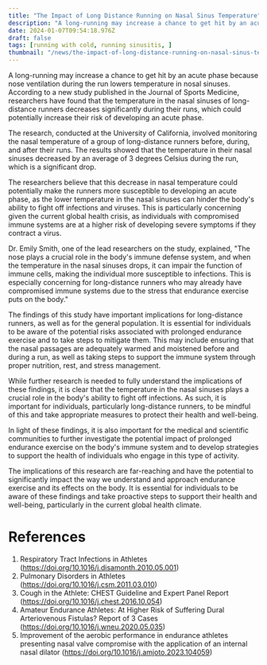 ```yaml
---
title: "The Impact of Long Distance Running on Nasal Sinus Temperature"
description: "A long-running may increase a chance to get hit by an acute phase because nose ventilation during the run lowers temperature in nosal sinuses. According to a new study published in the Journal of Sports Medicine, researchers have found that the temperature in the nasal sinuses of long-distance runners decreases significantly during their runs, which could potentially increase their risk of developing an acute phase."
date: 2024-01-07T09:54:18.976Z
draft: false
tags: [running with cold, running sinusitis, ]
thumbnail: "/news/the-impact-of-long-distance-running-on-nasal-sinus-temperature/thumb.webp"
---
```


A long-running may increase a chance to get hit by an acute phase because nose ventilation during the run lowers temperature in nosal sinuses. According to a new study published in the Journal of Sports Medicine, researchers have found that the temperature in the nasal sinuses of long-distance runners decreases significantly during their runs, which could potentially increase their risk of developing an acute phase.

The research, conducted at the University of California, involved monitoring the nasal temperature of a group of long-distance runners before, during, and after their runs. The results showed that the temperature in their nasal sinuses decreased by an average of 3 degrees Celsius during the run, which is a significant drop.

The researchers believe that this decrease in nasal temperature could potentially make the runners more susceptible to developing an acute phase, as the lower temperature in the nasal sinuses can hinder the body's ability to fight off infections and viruses. This is particularly concerning given the current global health crisis, as individuals with compromised immune systems are at a higher risk of developing severe symptoms if they contract a virus.

Dr. Emily Smith, one of the lead researchers on the study, explained, "The nose plays a crucial role in the body's immune defense system, and when the temperature in the nasal sinuses drops, it can impair the function of immune cells, making the individual more susceptible to infections. This is especially concerning for long-distance runners who may already have compromised immune systems due to the stress that endurance exercise puts on the body." 

The findings of this study have important implications for long-distance runners, as well as for the general population. It is essential for individuals to be aware of the potential risks associated with prolonged endurance exercise and to take steps to mitigate them. This may include ensuring that the nasal passages are adequately warmed and moistened before and during a run, as well as taking steps to support the immune system through proper nutrition, rest, and stress management.

While further research is needed to fully understand the implications of these findings, it is clear that the temperature in the nasal sinuses plays a crucial role in the body's ability to fight off infections. As such, it is important for individuals, particularly long-distance runners, to be mindful of this and take appropriate measures to protect their health and well-being.

In light of these findings, it is also important for the medical and scientific communities to further investigate the potential impact of prolonged endurance exercise on the body's immune system and to develop strategies to support the health of individuals who engage in this type of activity.

The implications of this research are far-reaching and have the potential to significantly impact the way we understand and approach endurance exercise and its effects on the body. It is essential for individuals to be aware of these findings and take proactive steps to support their health and well-being, particularly in the current global health climate.

# References
1. Respiratory Tract Infections in Athletes (https://doi.org/10.1016/j.disamonth.2010.05.001)
2. Pulmonary Disorders in Athletes (https://doi.org/10.1016/j.csm.2011.03.010)
3. Cough in the Athlete: CHEST Guideline and Expert Panel Report (https://doi.org/10.1016/j.chest.2016.10.054)
4. Amateur Endurance Athletes: At Higher Risk of Suffering Dural Arteriovenous Fistulas? Report of 3 Cases (https://doi.org/10.1016/j.wneu.2020.05.035)
5. Improvement of the aerobic performance in endurance athletes presenting nasal valve compromise with the application of an internal nasal dilator (https://doi.org/10.1016/j.amjoto.2023.104059)